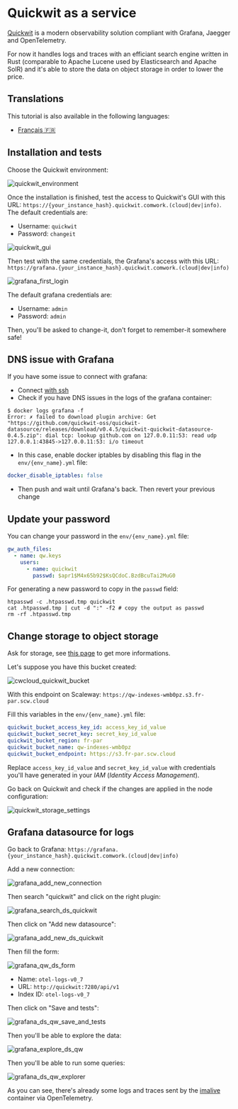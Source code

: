 # Quickwit as a service

[Quickwit](https://www.quickwit.io) is a modern observability solution compliant with Grafana, Jaegger and OpenTelemetry.

For now it handles logs and traces with an efficiant search engine written in Rust (comparable to Apache Lucene used by Elasticsearch and Apache SolR) and it's able to store the data on object storage in order to lower the price.

## Translations

This tutorial is also available in the following languages:
* [Français 🇫🇷](../translations/fr/tutorials/quickwit.md)

## Installation and tests

Choose the Quickwit environment:

![quickwit_environment](../img/quickwit_environment.png)

Once the installation is finished, test the access to Quickwit's GUI with this URL: `https://{your_instance_hash}.quickwit.comwork.(cloud|dev|info)`. The default credentials are:

* Username: `quickwit`
* Password: `changeit`

![quickwit_gui](../img/quickwit_gui.png)

Then test with the same credentials, the Grafana's access with this URL: `https://grafana.{your_instance_hash}.quickwit.comwork.(cloud|dev|info)`

![grafana_first_login](../img/grafana_first_login.png)

The default grafana credentials are:
* Username: `admin`
* Password: `admin`

Then, you'll be asked to change-it, don't forget to remember-it somewhere safe!

## DNS issue with Grafana

If you have some issue to connect with grafana:
* Connect [with ssh](./ssh.md)
* Check if you have DNS issues in the logs of the grafana container:

```shell
$ docker logs grafana -f
Error: ✗ failed to download plugin archive: Get "https://github.com/quickwit-oss/quickwit-datasource/releases/download/v0.4.5/quickwit-quickwit-datasource-0.4.5.zip": dial tcp: lookup github.com on 127.0.0.11:53: read udp 127.0.0.1:43845->127.0.0.11:53: i/o timeout
```

* In this case, enable docker iptables by disabling this flag in the `env/{env_name}.yml` file:

```yaml
docker_disable_iptables: false
```

* Then push and wait until Grafana's back. Then revert your previous change

## Update your password

You can change your password in the `env/{env_name}.yml` file:

```yaml
gw_auth_files:
  - name: qw.keys
    users:
      - name: quickwit
        passwd: $apr1$M4x65b92$KsQCdoC.BzdBcuTai2MuG0
```

For generating a new password to copy in the `passwd` field:

```shell
htpasswd -c .htpasswd.tmp quickwit
cat .htpasswd.tmp | cut -d ":" -f2 # copy the output as passwd
rm -rf .htpasswd.tmp
```

## Change storage to object storage

Ask for storage, see [this page](../storage.md) to get more informations.

Let's suppose you have this bucket created:

![cwcloud_quickwit_bucket](../img/cwcloud_quickwit_bucket.png)

With this endpoint on Scaleway: `https://qw-indexes-wmb0pz.s3.fr-par.scw.cloud`

Fill this variables in the `env/{env_name}.yml` file:

```yaml
quickwit_bucket_access_key_id: access_key_id_value
quickwit_bucket_secret_key: secret_key_id_value
quickwit_bucket_region: fr-par
quickwit_bucket_name: qw-indexes-wmb0pz
quickwit_bucket_endpoint: https://s3.fr-par.scw.cloud
```

Replace `access_key_id_value` and `secret_key_id_value` with credentials you'll have generated in your _IAM_ (_Identity Access Management_).

Go back on Quickwit and check if the changes are applied in the node configuration:

![quickwit_storage_settings](../img/quickwit_storage_settings.png)

## Grafana datasource for logs

Go back to Grafana: `https://grafana.{your_instance_hash}.quickwit.comwork.(cloud|dev|info)`

Add a new connection:

![grafana_add_new_connection](../img/grafana_add_new_connection.png)

Then search "quickwit" and click on the right plugin:

![grafana_search_ds_quickwit](../img/grafana_search_ds_quickwit.png)

Then click on "Add new datasource":

![grafana_add_new_ds_quickwit](../img/grafana_add_new_ds_quickwit.png)

Then fill the form:

![grafana_qw_ds_form](../img/grafana_qw_ds_form.png)

* Name: `otel-logs-v0_7`
* URL: `http://quickwit:7280/api/v1`
* Index ID: `otel-logs-v0_7`

Then click on "Save and tests":

![grafana_ds_qw_save_and_tests](../img/grafana_ds_qw_save_and_tests.png)

Then you'll be able to explore the data:

![grafana_explore_ds_qw](../img/grafana_explore_ds_qw.png)

Then you'll be able to run some queries:

![grafana_ds_qw_explorer](../img/grafana_ds_qw_explorer.png)

As you can see, there's already some logs and traces sent by the [imalive](./imalive.md) container via OpenTelemetry.
